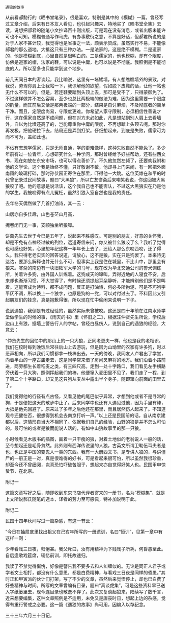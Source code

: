     遇狼的故事 

   从前看郝懿行的《晒书堂笔录》，很是喜欢，特别是其中的《模糊》一篇，曾经写过文章介绍，后来有日本友人看见，也引起兴趣来，特地买了《晒书堂全集》去读，说想把郝君的随笔小文抄译百十则出版，可是现在没有消息，或者出版未能许可也不可知。模糊普通写作马虎，有办事敷衍之意，不算是好话，但郝君所说的是对于人家不甚计较，我觉得也是省事之一法，颇表示赞成，虽然实行不易，不能像郝君的那么道地。大抵这只有三种办法。一是法家的，这是绝不模糊。二是道家的，他是模糊到底，心里自然是很明白的。三是儒家的，他也模糊，却有个限度，仿佛是道家的帽，法家的鞋，可以说是中庸，也可以说是不彻底。我照例是不能彻底的人，所以至多也只能学到这个地步。

   前几天同日本的客谈起，我比喻说，这里有一堵矮墙，有人想瞧瞧墙外的景致，对我说，劳驾你肩上让我站一下，我谅解他的欲望，假如脱下皮鞋的话，让他一站也无什么不可以的。但是，若连鞋要踏到头顶上去，那可是受不了，只得蒙御免了。不过这样做并不怎么容易，至少也总比两极端的做法为难，因为这里需要一个限度的酌量，而其前后又恰是那两极端的一部分，结果是自讨麻烦，不及彻底者的简单干净。而且，定限度尚易，守限度更难。你希望人家守限制，必须相信性善说才行，这在儒家自然是不成问题，但在对方未必如此，凡是想站到别人肩上去看墙外，自以为比墙还高了的，岂能尊重你中庸的限度，不再想踏上头顶去呢。那时你再发极，把他硬拉下去，结局还是弄到打架。仔细想起来，到底是失败，儒家可为而不可为，盖如此也。

   不佞有志想学儒家，只是无师自通，学的更难像样，这种失败自然不能免了。多少年前有过一位青年，心想研究什么一种学问，那时曾经给予好些帮助，还有些西文书，现在如放在东安市场，也可以得点善价了。不久他忽然左倾了，还要劝我附和他的文学论，这个我是始终不懂，只好敬谢不敏，他却寻上门来闹，有一回把外面南窗的玻璃打碎，那时孙伏园正寄住在那里，吓得他一大跳。这位英雄在和平的时代曾记录过民间故事，题曰“大黑狼”，所以亡友饼斋后来嘲笑我说，你这回被大黑狼咬了吧。他的意思是说活该，这个我自己也不能否认，不过这大黑狼实在乃是他的学生，我被咬得有点儿冤枉，虽然引狼入室自然也是我的责任。

   去年冬天偶然做了几首打油诗，其一云：

   山居亦自多佳趣，山色苍茫山月高，

   掩卷闭门无一事，支颐独坐听狼嗥。

   饼斋先生去世于今已是五年了，说起来不胜感叹。可是别的朋友，好意的关怀我，却是不免有点神经过敏的列位，远道寄信来问，你又被什么狼咬了么？我听了觉得也可感也好笑，心里想年纪这样一年年长上去了，还给人那么东咬西咬，还了得么。我只得老老实实的回答说道，请放心，这不是狼，实在只是狗罢了。本来诗无达诂，要那么解释也并无什么不可，但事实上我是住在城里，不比山中，那里会有狼来。寒斋的南边有一块旧陆军大学的马号，现在改为华北交通公司的警犬训练所，关着许多狗，由外国人训练着。这狗成天的嗥叫，弄得近地的人寝食不安，后来却也渐渐习惯，不大觉得了，有时候还须提起耳朵静听，才能辨别他们是不是叫着。这能否成为诗料，都不成问题，反正是打油诗，何必多所拘泥，可是不巧狗字平仄不调，所以换上一个狼字，也原是狗的一党，可以对付过去了。不料因此又引起朋友们的挂念，真是抱歉得很，所以现在忙中偷闲来说明一下子。

   说到遇狼，我倒是有过经验的，虽然实际未曾被咬。这还是四十年前在江南水师学堂做学生的时候的事，《雨天的书》里《怀旧之二》，根据汪仲贤先生所说，学校后边山上有狼，据墙上警告行人的字帖，曾经白昼伤人，说到自己的遇狼的经验，大意云：

   “仲贤先生的回忆中的那山上的一只大狼，正同老更夫一样，他也是我的老相识。我们在校时每到晚饭后常往后山上去游玩，但是因为山坳里的农家有许多狗，时以恶声相向，所以我们习惯都拿一枝棒出去。一天的傍晚，我同友人卢君出了学堂，向着半山的一座古庙走去，这是同学常来借了房间叉麻将的地方。我们沿着小路前进，两旁都生长着稻麦之类，有三四尺高。走到一处十字路口，我们看见左手横路旁伏着一只大狗，照例挥起我们的棒，他便窜入麦田里不见了。我们走了一程，到了第二个十字路口，却又见这只狗从麦丛中露出半个身子，随即窜向前面的田里去了。

   我们觉得他的行径有点古怪，又看见他的尾巴似乎异常，才想到他或者不是寻常的狗，于是便把这天的散步中止了。后来同学中也还有人遇见过他，因为手里有棒，大抵是他先回避了。原来过了多年之后他还在那里，而且居然伤人起来了。不知道现今还健在否，很想得到机会去南京打听一声。”以上还是民国前的话，自从南京建都以后，这情形自当大不相同了。依据我们自己的经验，山野的狼是并不怎么可怕的。最可怕的或者是狼而能说人话的，有如中山狼故事里的那一只狼。

   小时候看见木版书的插图，画着一只干瘦的狼，对着土地似的老翁说人一般的话，至今想起还是毛骨耸然。此外则有西洋传说里的人狼，古英文所谓卫勒伍耳夫者是也，也正是中国的变鬼人一类的东西。我有一大册西文书，是专讲人狼的，与讲僵尸的一册正是一对，真是很难得的好书，可是看起来很可怕，所以虽然我很珍重，却至今还不曾细阅，岂真恐怕吓破苦胆乎，想起来亦自觉得好笑人也。民国甲申惊蛰节，在北京。

   附记一

   这篇文章写好之后，随即收到东京书店代译者寄来的一册书，名为“模糊集”，就是上文所说郝氏随笔的选本，译者的劳力至可感佩，特补加说明于此。

   附记二

   民国十四年秋间写过一篇杂感，有这一节云：

   “今日在抽屉底里找出祖父在己亥年所写的一册遗训，名曰“恒训”，见第一章中有这样一则：

   少年看戏三日夜，归倦甚。我父斥曰，汝有用精神为下贱戏子所耗，何昏愚至此。自后逢歌戏筵席，辄忆前训，即托故速归。

   我读了不禁觉得惭愧，好像是警告我不要多去和人纠缠似的。无论是同正人君子或学者文士相打，都没有什么意思，都是白费精神，与看戏三日夜是同样的昏愚。”其时正和甲寅派的伙计们打架，写了不少的文章，虽然后来觉悟停止，却也已白费了好些精神与时间。所写的文章曾编有目录，题曰“真谈虎集”，可是这些资料早已送入字纸篓里去，现今连目录也散逸不存了。此次又复谈起狼来，陆续写了数千言，近来想要编集，这种文章照例是不适用，未免又是唐丧时日，想起上边的杂感，觉得有重行警戒之必要。这一篇《遇狼的故事》尚可用，因编入以存纪念。

   三十三年六月三十日记。

